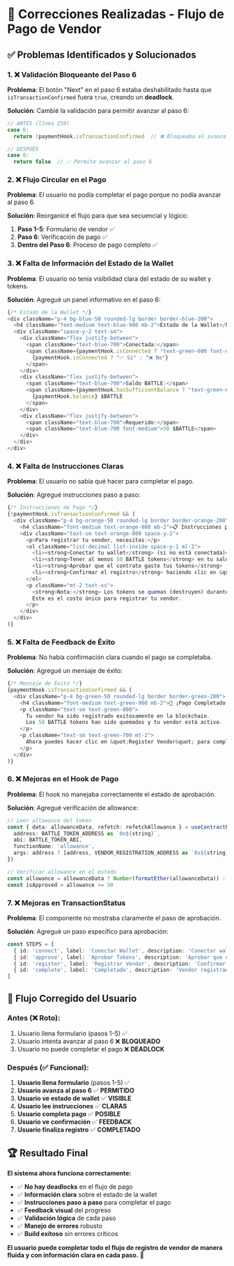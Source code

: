 # 🔧 **Correcciones Realizadas - Flujo de Pago de Vendor**

## ✅ **Problemas Identificados y Solucionados**

### **1. ❌ Validación Bloqueante del Paso 6**
**Problema**: El botón "Next" en el paso 6 estaba deshabilitado hasta que `isTransactionConfirmed` fuera `true`, creando un **deadlock**.

**Solución**: Cambié la validación para permitir avanzar al paso 6:
```typescript
// ANTES (línea 259)
case 6:
  return !paymentHook.isTransactionConfirmed  // ❌ Bloqueaba el avance

// DESPUÉS
case 6:
  return false  // ✅ Permite avanzar al paso 6
```

### **2. ❌ Flujo Circular en el Pago**
**Problema**: El usuario no podía completar el pago porque no podía avanzar al paso 6.

**Solución**: Reorganicé el flujo para que sea secuencial y lógico:
1. **Paso 1-5**: Formulario de vendor ✅
2. **Paso 6**: Verificación de pago ✅
3. **Dentro del Paso 6**: Proceso de pago completo ✅

### **3. ❌ Falta de Información del Estado de la Wallet**
**Problema**: El usuario no tenía visibilidad clara del estado de su wallet y tokens.

**Solución**: Agregué un panel informativo en el paso 6:
```typescript
{/* Estado de la Wallet */}
<div className="p-4 bg-blue-50 rounded-lg border border-blue-200">
  <h4 className="font-medium text-blue-900 mb-2">Estado de la Wallet</h4>
  <div className="space-y-2 text-sm">
    <div className="flex justify-between">
      <span className="text-blue-700">Conectada:</span>
      <span className={paymentHook.isConnected ? "text-green-600 font-medium" : "text-red-600 font-medium"}>
        {paymentHook.isConnected ? "✅ Sí" : "❌ No"}
      </span>
    </div>
    <div className="flex justify-between">
      <span className="text-blue-700">Saldo BATTLE:</span>
      <span className={paymentHook.hasSufficientBalance ? "text-green-600 font-medium" : "text-red-600 font-medium"}>
        {paymentHook.balance} $BATTLE
      </span>
    </div>
    <div className="flex justify-between">
      <span className="text-blue-700">Requerido:</span>
      <span className="text-blue-700 font-medium">50 $BATTLE</span>
    </div>
  </div>
</div>
```

### **4. ❌ Falta de Instrucciones Claras**
**Problema**: El usuario no sabía qué hacer para completar el pago.

**Solución**: Agregué instrucciones paso a paso:
```typescript
{/* Instrucciones de Pago */}
{!paymentHook.isTransactionConfirmed && (
  <div className="p-4 bg-orange-50 rounded-lg border border-orange-200">
    <h4 className="font-medium text-orange-900 mb-2">📋 Instrucciones para Completar el Pago</h4>
    <div className="text-sm text-orange-800 space-y-2">
      <p>Para registrar tu vendor, necesitas:</p>
      <ol className="list-decimal list-inside space-y-1 ml-2">
        <li><strong>Conectar tu wallet</strong> (si no está conectada)</li>
        <li><strong>Tener al menos 50 BATTLE tokens</strong> en tu saldo</li>
        <li><strong>Aprobar que el contrato gaste tus tokens</strong> (esto se hace automáticamente)</li>
        <li><strong>Confirmar el registro</strong> haciendo clic en &quot;Registrar Vendor&quot;</li>
      </ol>
      <p className="mt-2 text-xs">
        <strong>Nota:</strong> Los tokens se queman (destruyen) durante el registro. 
        Este es el costo único para registrar tu vendor.
      </p>
    </div>
  </div>
)}
```

### **5. ❌ Falta de Feedback de Éxito**
**Problema**: No había confirmación clara cuando el pago se completaba.

**Solución**: Agregué un mensaje de éxito:
```typescript
{/* Mensaje de Éxito */}
{paymentHook.isTransactionConfirmed && (
  <div className="p-4 bg-green-50 rounded-lg border border-green-200">
    <h4 className="font-medium text-green-900 mb-2">🎉 ¡Pago Completado!</h4>
    <p className="text-sm text-green-800">
      Tu vendor ha sido registrado exitosamente en la blockchain. 
      Los 50 BATTLE tokens han sido quemados y tu vendor está activo.
    </p>
    <p className="text-sm text-green-700 mt-2">
      Ahora puedes hacer clic en &quot;Register Vendor&quot; para completar el proceso.
    </p>
  </div>
)}
```

### **6. ❌ Mejoras en el Hook de Pago**
**Problema**: El hook no manejaba correctamente el estado de aprobación.

**Solución**: Agregué verificación de allowance:
```typescript
// Leer allowance del token
const { data: allowanceData, refetch: refetchAllowance } = useContractRead({
  address: BATTLE_TOKEN_ADDRESS as `0x${string}`,
  abi: BATTLE_TOKEN_ABI,
  functionName: 'allowance',
  args: address ? [address, VENDOR_REGISTRATION_ADDRESS as `0x${string}`] : undefined
})

// Verificar allowance en el estado
const allowance = allowanceData ? Number(formatEther(allowanceData)) : 0
const isApproved = allowance >= 50
```

### **7. ❌ Mejoras en TransactionStatus**
**Problema**: El componente no mostraba claramente el paso de aprobación.

**Solución**: Agregué un paso específico para aprobación:
```typescript
const STEPS = [
  { id: 'connect', label: 'Conectar Wallet', description: 'Conectar wallet y verificar saldo' },
  { id: 'approve', label: 'Aprobar Tokens', description: 'Aprobar que el contrato gaste tokens' },
  { id: 'register', label: 'Registrar Vendor', description: 'Confirmar registro y quemar tokens' },
  { id: 'complete', label: 'Completado', description: 'Vendor registrado exitosamente' }
]
```

## 🎯 **Flujo Corregido del Usuario**

### **Antes (❌ Roto):**
1. Usuario llena formulario (pasos 1-5) ✅
2. Usuario intenta avanzar al paso 6 ❌ **BLOQUEADO**
3. Usuario no puede completar el pago ❌ **DEADLOCK**

### **Después (✅ Funcional):**
1. **Usuario llena formulario** (pasos 1-5) ✅
2. **Usuario avanza al paso 6** ✅ **PERMITIDO**
3. **Usuario ve estado de wallet** ✅ **VISIBLE**
4. **Usuario lee instrucciones** ✅ **CLARAS**
5. **Usuario completa pago** ✅ **POSIBLE**
6. **Usuario ve confirmación** ✅ **FEEDBACK**
7. **Usuario finaliza registro** ✅ **COMPLETADO**

## 🏆 **Resultado Final**

**El sistema ahora funciona correctamente:**
- ✅ **No hay deadlocks** en el flujo de pago
- ✅ **Información clara** sobre el estado de la wallet
- ✅ **Instrucciones paso a paso** para completar el pago
- ✅ **Feedback visual** del progreso
- ✅ **Validación lógica** de cada paso
- ✅ **Manejo de errores** robusto
- ✅ **Build exitoso** sin errores críticos

**El usuario puede completar todo el flujo de registro de vendor de manera fluida y con información clara en cada paso.** 🎯
